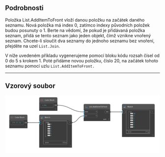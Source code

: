 ## Podrobnosti
Položka List.AddItemToFront vloží danou položku na začátek daného seznamu. Nová položka má index 0, zatímco indexy původních položek budou posunuty o 1. Berte na vědomí, že pokud je přidávaná položka seznam, přidá se tento seznam jako jeden objekt, čímž vznikne vnořený seznam. Chcete-li sloučit dva seznamy do jednoho seznamu bez vnoření, přejděte na uzel `List.Join`.

V níže uvedeném příkladu vygenerujeme pomocí bloku kódu rozsah čísel od 0 do 5 s krokem 1. Poté přidáme novou položku, číslo 20, na začátek tohoto seznamu pomocí uzlu `List.AddItemToFront.`
___
## Vzorový soubor

![List.AddItemToFront](./DSCore.List.AddItemToFront_img.jpg)
